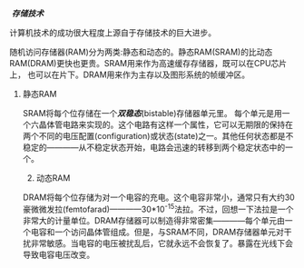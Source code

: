 ​							***存储技术***

 

计算机技术的成功很大程度上源自于存储技术的巨大进步。



​	随机访问存储器(RAM)分为两类:静态和动态的。静态RAM(SRAM)的比动态RAM(DRAM)更快也更贵。SRAM用来作为高速缓存存储器，既可以在CPU芯片上， 也可以在片下。DRAM用来作为主存以及图形系统的帧缓冲区。



 1. 静态RAM

     SRAM将每个位存储在一个***双稳态***(bistable)存储器单元里。 每个单元是用一个六晶体管电路来实现的。这个电路有这样一个属性，它可以无期限的保持在两个不同的电压配置(configuration)或状态(state)之一。其他任何状态都是不稳定的————从不稳定状态开始，电路会迅速的转移到两个稳定状态中的一个。

	2) 动态RAM

     DRAM将每个位存储为对一个电容的充电。这个电容非常小，通常只有大约30豪微微发拉(femtofarad)————30*10<sup>-15</sup>法拉。不过，回想一下法拉是一个非常大的计量单位。DRAM存储器可以制造得非常密集————每个单元由一个电容和一个访问晶体管组成。但是，与SRAM不同，DRAM存储器单元对干扰非常敏感。当电容的电压被扰乱后，它就永远不会恢复了。暴露在光线下会导致电容电压改变。

